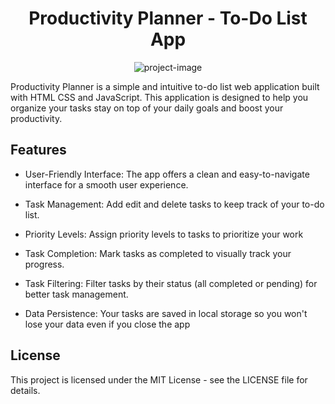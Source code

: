 <h1 align="center" id="title">Productivity Planner - To-Do List App</h1>

<p align="center"><img src="https://socialify.git.ci/gauravdaultani/Productivity-Planner/image?font=Inter&amp;language=1&amp;name=1&amp;owner=1&amp;pattern=Overlapping%20Hexagons&amp;stargazers=1&amp;theme=Dark" alt="project-image"></p>

<p>Productivity Planner is a simple and intuitive to-do list web application built with HTML CSS and JavaScript. This application is designed to help you organize your tasks stay on top of your daily goals and boost your productivity.</p>

<h2>Features</h2>

*   User-Friendly Interface: The app offers a clean and easy-to-navigate interface for a smooth user experience.

*   Task Management: Add edit and delete tasks to keep track of your to-do list.
*   Priority Levels: Assign priority levels to tasks to prioritize your work
*   Task Completion: Mark tasks as completed to visually track your progress.
*   Task Filtering: Filter tasks by their status (all completed or pending) for better task management.
*   Data Persistence: Your tasks are saved in local storage so you won't lose your data even if you close the app

<h2>License</h2>

<p>This project is licensed under the MIT License - see the LICENSE file for details.</p>
